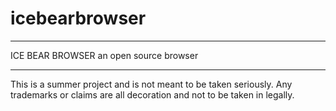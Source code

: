 # icebearbrowser
------------------------------------------------------------------------------------------------------------
 
 ICE BEAR BROWSER
 an open source browser
 
 ------------------------------------------------------------------------------------------------------------
 
 This is a summer project and is not meant to be taken seriously.
 Any trademarks or claims are all decoration and not to be taken
 in legally.
